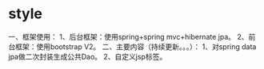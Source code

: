 style
=====
一、框架使用：
1、后台框架：使用spring+spring mvc+hibernate jpa。
2、前台框架：使用bootstrap V2。
二、主要内容（持续更新。。。）：
1、对spring data jpa做二次封装生成公共Dao。
2、自定义jsp标签。
